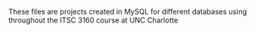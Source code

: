 These files are projects created in MySQL for different databases using throughout the ITSC 3160 course at UNC Charlotte
